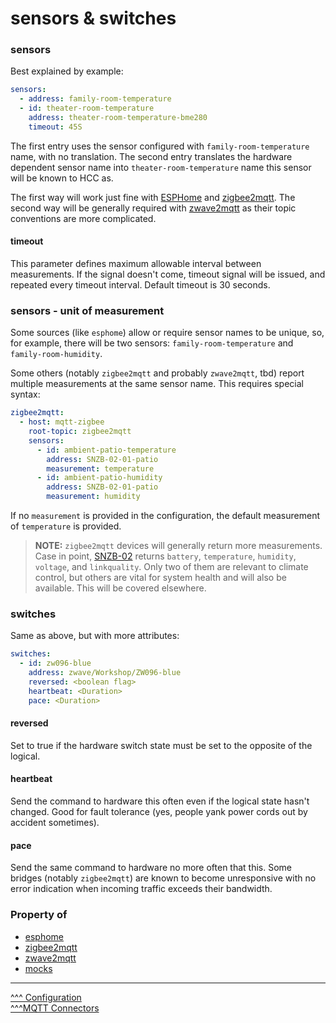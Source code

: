 sensors & switches
==

### sensors

Best explained by example:
```yaml
sensors:
  - address: family-room-temperature
  - id: theater-room-temperature
    address: theater-room-temperature-bme280
    timeout: 45S
```

The first entry uses the sensor configured with `family-room-temperature` name, with no translation.
The second entry translates the hardware dependent sensor name into `theater-room-temperature` name this sensor will be known to HCC as.

The first way will work just fine with [ESPHome](https://esphome.io/) and [zigbee2mqtt](https://www.zigbee2mqtt.io/).
The second way will be generally required with [zwave2mqtt](https://github.com/zwave-js/zwave-js-ui) as their topic conventions are more complicated.

#### timeout
This parameter defines maximum allowable interval between measurements. If the signal doesn't come, timeout signal will be issued, and repeated every timeout interval. Default timeout is 30 seconds.

### sensors - unit of measurement

Some sources (like `esphome`) allow or require sensor names to be unique, so, for example, there will be two sensors: `family-room-temperature` and `family-room-humidity`.

Some others (notably `zigbee2mqtt` and probably `zwave2mqtt`, tbd) report multiple measurements at the same sensor name. This requires special syntax:

```yaml
zigbee2mqtt:
  - host: mqtt-zigbee
    root-topic: zigbee2mqtt
    sensors:
      - id: ambient-patio-temperature
        address: SNZB-02-01-patio
        measurement: temperature
      - id: ambient-patio-humidity
        address: SNZB-02-01-patio
        measurement: humidity
```

If no `measurement` is provided in the configuration, the default measurement of `temperature` is provided.

> **NOTE:** `zigbee2mqtt` devices will generally return more measurements. Case in point, [SNZB-02](https://www.zigbee2mqtt.io/devices/SNZB-02.html) returns `battery`, `temperature`, `humidity`, `voltage`, and `linkquality`. Only two of them are relevant to climate control, but others are vital for system health and will also be available. This will be covered elsewhere.

### switches
Same as above, but with more attributes:
```yaml
switches:
  - id: zw096-blue
    address: zwave/Workshop/ZW096-blue
    reversed: <boolean flag>
    heartbeat: <Duration>
    pace: <Duration>
```

#### reversed
Set to true if the hardware switch state must be set to the opposite of the logical.

#### heartbeat
Send the command to hardware this often even if the logical state hasn't changed. Good for fault tolerance (yes, people yank power cords out by accident sometimes).

#### pace
Send the same command to hardware no more often that this. Some bridges (notably `zigbee2mqtt`) are known to become unresponsive with no error indication when incoming traffic exceeds their bandwidth.

### Property of
* [esphome](./esphome.md)
* [zigbee2mqtt](./zigbee2mqtt.md)
* [zwave2mqtt](./zwave2mqtt.md)
* [mocks](./mocks.md)

---
[^^^ Configuration](./index.md)  
[^^^MQTT Connectors](./mqtt.md)

